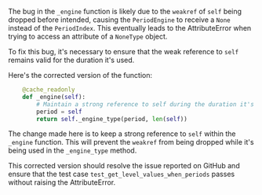 The bug in the `_engine` function is likely due to the `weakref` of `self` being dropped before intended, causing the `PeriodEngine` to receive a `None` instead of the `PeriodIndex`. This eventually leads to the AttributeError when trying to access an attribute of a `NoneType` object.

To fix this bug, it's necessary to ensure that the weak reference to `self` remains valid for the duration it's used.

Here's the corrected version of the function:

```python
    @cache_readonly
    def _engine(self):
        # Maintain a strong reference to self during the duration it's needed in _engine_type
        period = self
        return self._engine_type(period, len(self))
```

The change made here is to keep a strong reference to `self` within the `_engine` function. This will prevent the `weakref` from being dropped while it's being used in the `_engine_type` method.

This corrected version should resolve the issue reported on GitHub and ensure that the test case `test_get_level_values_when_periods` passes without raising the AttributeError.